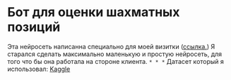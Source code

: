 # Бот для оценки шахматных позиций
Эта нейросеть написанна специально для моей визитки (<a href="https://himer65.github.io">ссылка.</a>)
Я старался сделать максимально маленькую и простую нейросеть, для того что бы она работала на стороне клиента.
<code>* * *</code>
Датасет который я использовал: <a href="https://www.kaggle.com/datasets/ronakbadhe/chess-evaluations">Kaggle</a>
